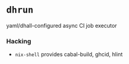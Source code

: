 `dhrun`
=======

yaml/dhall-configured async CI job executor

### Hacking

- `nix-shell` provides cabal-build, ghcid, hlint
